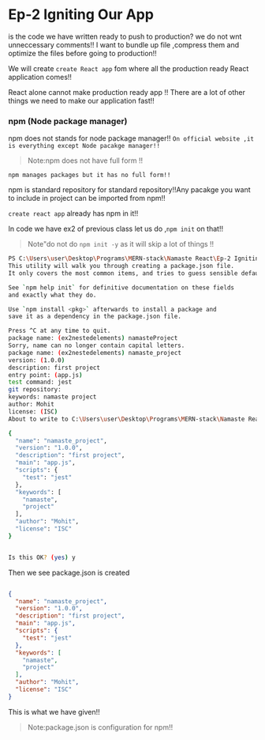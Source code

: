 # Ep-2 Igniting Our App

is the code we have written ready to push to production? we do not wnt unneccessary comments!!
I want to bundle up file ,compress them and optimize the files before going to production!!

We will create `create React app` fom where all the production ready React application comes!!

React alone cannot make production ready app !! There are a lot of other things we need to make our application fast!!

### npm (Node package manager)

npm does not stands for node package manager!! `On official website ,it is everything except Node pacakge manager!!` 

>Note:npm does not have full form !!

`npm manages packages but it has no full form!!`

npm is standard repository for standard repository!!Any pacakge you want to include in project can be imported from npm!!

`create react app` already has npm in it!!

In code we have ex2 of previous class  let us do ,`npm init` on that!!

>Note"do not do `npm init -y` as it will skip a lot of things !!

```sh
PS C:\Users\user\Desktop\Programs\MERN-stack\Namaste React\Ep-2 Igniting Our App\Code\ex2nestedElements> npm init
This utility will walk you through creating a package.json file.
It only covers the most common items, and tries to guess sensible defaults.

See `npm help init` for definitive documentation on these fields
and exactly what they do.

Use `npm install <pkg>` afterwards to install a package and
save it as a dependency in the package.json file.

Press ^C at any time to quit.
package name: (ex2nestedelements) namasteProject
Sorry, name can no longer contain capital letters.
package name: (ex2nestedelements) namaste_project
version: (1.0.0)                                                                                                                                                                                                                    
description: first project                                                                                                                                                                                                          
entry point: (app.js)                                                                                                                                                                                                               
test command: jest                                                                                                                                                                                                                  
git repository:                                                                                                                                                                                                                     
keywords: namaste project
author: Mohit                                                                                                                                                                                                                       
license: (ISC)                                                                                                                                                                                                                      
About to write to C:\Users\user\Desktop\Programs\MERN-stack\Namaste React\Ep-2 Igniting Our App\Code\ex2nestedElements\package.json:

{
  "name": "namaste_project",
  "version": "1.0.0",
  "description": "first project",
  "main": "app.js",
  "scripts": {
    "test": "jest"
  },
  "keywords": [
    "namaste",
    "project"
  ],
  "author": "Mohit",
  "license": "ISC"
}


Is this OK? (yes) y

```

Then we see package.json is created

```json

{
  "name": "namaste_project",
  "version": "1.0.0",
  "description": "first project",
  "main": "app.js",
  "scripts": {
    "test": "jest"
  },
  "keywords": [
    "namaste",
    "project"
  ],
  "author": "Mohit",
  "license": "ISC"
}

```
This is what we have given!!

>Note:package.json is configuration for npm!!
